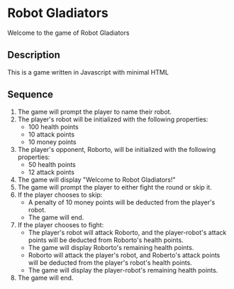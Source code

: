 # Robot Gladiators
Welcome to the game of Robot Gladiators


## Description
This is a game written in Javascript with minimal HTML

## Sequence
1. The game will prompt the player to name their robot.
2. The player's robot will be initialized with the following properties:
    - 100 health points
    - 10 attack points
    - 10 money points
3. The player's opponent, Roborto, will be initialized with the following properties:
    - 50 health points
    - 12 attack points
4. The game will display "Welcome to Robot Gladiators!"
5. The game will prompt the player to either fight the round or skip it.
6. If the player chooses to skip:
    - A penalty of 10 money points will be deducted from the player's robot.
    - The game will end.
7. If the player chooses to fight:
    - The player's robot will attack Roborto, and the player-robot's attack points will be deducted from Roborto's health points.
    - The game will display Roborto's remaining health points.
    - Roborto will attack the player's robot, and Roberto's attack points will be deducted from the player's robot's health points.
    - The game will display the player-robot's remaining health points.
8. The game will end.
